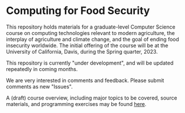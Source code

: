 # Computing for Food Security

This repository holds materials for a graduate-level Computer Science
course on computing technologies relevant to modern agriculture, the
interplay of agriculture and climate change, and the goal of ending
food insecurity worldwide.  The initial offering of the course
will be at the University of California, Davis, during the Spring
quarter, 2023.  

This repository is currently "under development", and will be updated
repeatedly in coming months.

We are very interested in comments and feedback.  Please submit comments
as new "Issues".

A (draft) course overview, including major topics to be covered,
source materials, and programming exercises may be found
[here](Course-Overview.md).

